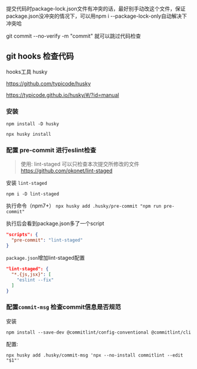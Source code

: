 提交代码时package-lock.json文件有冲突的话，最好别手动改这个文件，保证package.json没冲突的情况下，可以用npm i --package-lock-only自动解决下冲突哈


git commit --no-verify -m "commit"   就可以跳过代码检查


## git hooks 检查代码

hooks工具 husky

https://github.com/typicode/husky

https://typicode.github.io/husky/#/?id=manual

### 安装
```
npm install -D husky

npx husky install
```

### 配置 pre-commit 进行eslint检查

>使用: lint-staged  可以只检查本次提交所修改的文件
> https://github.com/okonet/lint-staged

安装 `lint-staged`

`npm i -D lint-staged`

执行命令（npm7+）
`npx husky add .husky/pre-commit "npm run pre-commit"`

执行后会看到package.json多了一个script
```json
"scripts": {
  "pre-commit": "lint-staged"
}
```


`package.json`增加lint-staged配置

```json
"lint-staged": {
  "*.{js,jsx}": [
    "eslint --fix"
  ]
}
```


### 配置`commit-msg` 检查commit信息是否规范

安装

`npm install --save-dev @commitlint/config-conventional @commitlint/cli`

配置:

`npx husky add .husky/commit-msg 'npx --no-install commitlint --edit "$1"'`
